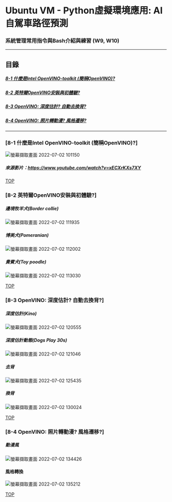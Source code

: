 # Ubuntu VM - Python虛擬環境應用: AI自駕車路徑預測
### 系統管理常用指令與Bash介紹與練習 (W9, W10)
<a name="000"/>

---
## 目錄
##### [8-1 什麼是Intel OpenVINO-toolkit (簡稱OpenVINO)?](#001)
##### [8-2 英特爾OpenVINO安裝與初體驗?](#002)
##### [8-3 OpenVINO: 深度估計? 自動去換背?](#003)
##### [8-4 OpenVINO: 照片轉動漫? 風格遷移?](#004)
---

<a name="001"/>

### [8-1 什麼是Intel OpenVINO-toolkit (簡稱OpenVINO)?]
![螢幕擷取畫面 2022-07-02 101150](https://user-images.githubusercontent.com/89327055/176982950-6decd99e-4eca-412f-9974-2068d301fa03.png)

##### 來源影片：https://www.youtube.com/watch?v=xECXrKXs7XY




[TOP](#000)

<a name="002"/>

### [8-2 英特爾OpenVINO安裝與初體驗?]
##### 邊境牧羊犬(Border collie)
![螢幕擷取畫面 2022-07-02 111935](https://user-images.githubusercontent.com/89327055/176984838-9c89380e-a65a-49d9-8f4e-82146c743d61.png)
##### 博美犬(Pomeranian)
![螢幕擷取畫面 2022-07-02 112002](https://user-images.githubusercontent.com/89327055/176984840-847e4a07-efa5-40a8-81f1-d08e67feed64.png)
##### 貴賓犬(Toy poodle)
![螢幕擷取畫面 2022-07-02 113030](https://user-images.githubusercontent.com/89327055/176985081-2418f7bb-6f46-40cb-b391-d29429a58335.png)





[TOP](#000)

<a name="003"/>

### [8-3 OpenVINO: 深度估計? 自動去換背?]

##### 深度估計(Kino)
![螢幕擷取畫面 2022-07-02 120555](https://user-images.githubusercontent.com/89327055/176985910-bae9ffe8-0775-4703-8c4a-c52ead9c3c88.png)
##### 深度估計動態(Dogs Play 30s)
![螢幕擷取畫面 2022-07-02 121046](https://user-images.githubusercontent.com/89327055/176986507-5f508bc8-6009-4428-bfd8-021eec6b5bef.png)

##### 去背
![螢幕擷取畫面 2022-07-02 125435](https://user-images.githubusercontent.com/89327055/176987235-a4ce4ce9-e2ad-4657-8a7d-1e0760de4d16.png)

##### 換背
![螢幕擷取畫面 2022-07-02 130024](https://user-images.githubusercontent.com/89327055/176987239-e762188d-b43d-4a11-90c5-b35bd31d6fc6.png)


[TOP](#000)

<a name="004"/>

### [8-4 OpenVINO: 照片轉動漫? 風格遷移?]

##### 動漫風
![螢幕擷取畫面 2022-07-02 134426](https://user-images.githubusercontent.com/89327055/176988282-b494825c-862a-4967-8018-fffedf1de258.png)

#### 風格轉換
![螢幕擷取畫面 2022-07-02 135212](https://user-images.githubusercontent.com/89327055/176988459-06223780-c079-4d44-bef7-2dffb154c996.png)





[TOP](#000)
